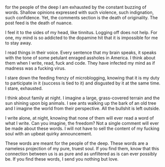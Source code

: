 for the people of the deep
I am exhausted by the constant buzzing of words. Shallow opinions expressed with such violence, such indignation, such confidence.
Yet, the comments section is the death of originality. The post feed is the death of nuance. 

I feel it to the sides of my head, like tinnitus. Logging off does not help. For one, my mind is so addicted to the dopamine hit that it is impossible for me to stay away. 

I read things in their voice. Every sentence that my brain speaks, it speaks with the tone of some petulant enraged assholes in America.
I think about them when I write, read, fuck and code. They have infected my mind as if madness was a fucking virus.

I stare down the feeding frenzy of microblogging, knowing that it is my duty to participate in it (success is tied to it) and disgusted by it at the same time. I stare, exhausted. 

I think about family at night. I imagine a large, grass-covered terrain and the sun shining upon big animals. I see ants walking up the bark of an old tree and I imagine the world from their perspective. All the bullshit is left outside. 

I write alone, at night, knowing that none of them will ever read a word of what I write. Can you imagine, the freedom? Not a single comment will ever be made about these words. I will not have to sell the content of my fucking soul with an upbeat quirky announcement.

These words are meant for the people of the deep. These words are a nameless projection of my pure, truest soul. 
If you find them, know that this connection between us is as pure and as unfiltered as is can ever possibly be. If you find these words, I send you nothing but love. 
